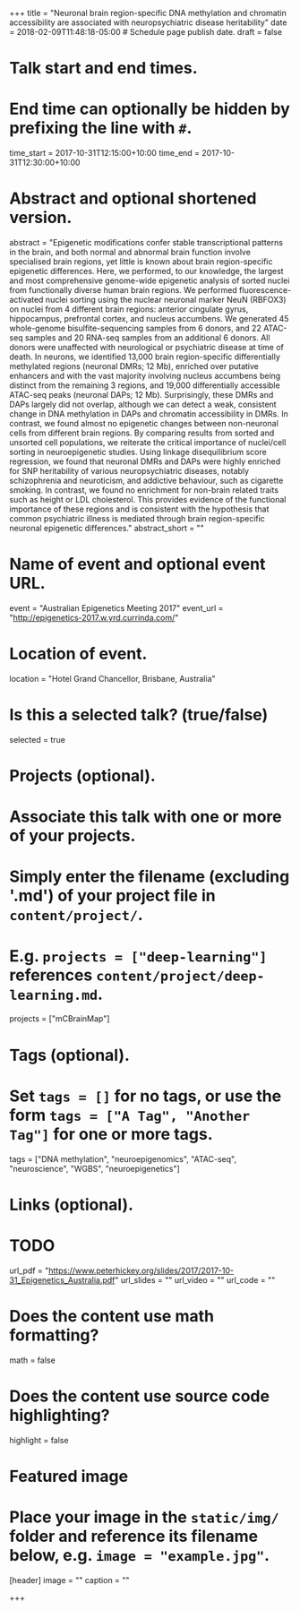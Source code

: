 +++
title = "Neuronal brain region-specific DNA methylation and chromatin accessibility are associated with neuropsychiatric disease heritability"
date = 2018-02-09T11:48:18-05:00  # Schedule page publish date.
draft = false

# Talk start and end times.
#   End time can optionally be hidden by prefixing the line with `#`.
time_start = 2017-10-31T12:15:00+10:00
time_end = 2017-10-31T12:30:00+10:00

# Abstract and optional shortened version.
abstract = "Epigenetic modifications confer stable transcriptional patterns in the brain, and both normal and abnormal brain function involve specialised brain regions, yet little is known about brain region-specific epigenetic differences. Here, we performed, to our knowledge, the largest and most comprehensive genome-wide epigenetic analysis of sorted nuclei from functionally diverse human brain regions. We performed fluorescence-activated nuclei sorting using the nuclear neuronal marker NeuN (RBFOX3) on nuclei from 4 different brain regions: anterior cingulate gyrus, hippocampus, prefrontal cortex, and nucleus accumbens. We generated 45 whole-genome bisulfite-sequencing samples from 6 donors, and 22 ATAC-seq samples and 20 RNA-seq samples from an additional 6 donors. All donors were unaffected with neurological or psychiatric disease at time of death. In neurons, we identified 13,000 brain region-specific differentially methylated regions (neuronal DMRs; 12 Mb), enriched over putative enhancers and with the vast majority involving nucleus accumbens being distinct from the remaining 3 regions, and 19,000 differentially accessible ATAC-seq peaks (neuronal DAPs; 12 Mb). Surprisingly, these DMRs and DAPs largely did not overlap, although we can detect a weak, consistent change in DNA methylation in DAPs and chromatin accessibility in DMRs. In contrast, we found almost no epigenetic changes between non-neuronal cells from different brain regions. By comparing results from sorted and unsorted cell populations, we reiterate the critical importance of nuclei/cell sorting in neuroepigenetic studies. Using linkage disequilibrium score regression, we found that neuronal DMRs and DAPs were highly enriched for SNP heritability of various neuropsychiatric diseases, notably schizophrenia and neuroticism, and addictive behaviour, such as cigarette smoking. In contrast, we found no enrichment for non-brain related traits such as height or LDL cholesterol. This provides evidence of the functional importance of these regions and is consistent with the hypothesis that common psychiatric illness is mediated through brain region-specific neuronal epigenetic differences."
abstract_short = ""

# Name of event and optional event URL.
event = "Australian Epigenetics Meeting 2017"
event_url = "http://epigenetics-2017.w.yrd.currinda.com/"

# Location of event.
location = "Hotel Grand Chancellor, Brisbane, Australia"

# Is this a selected talk? (true/false)
selected = true

# Projects (optional).
#   Associate this talk with one or more of your projects.
#   Simply enter the filename (excluding '.md') of your project file in `content/project/`.
#   E.g. `projects = ["deep-learning"]` references `content/project/deep-learning.md`.
projects = ["mCBrainMap"]

# Tags (optional).
#   Set `tags = []` for no tags, or use the form `tags = ["A Tag", "Another Tag"]` for one or more tags.
tags = ["DNA methylation", "neuroepigenomics", "ATAC-seq", "neuroscience", "WGBS", "neuroepigenetics"]

# Links (optional).
# TODO
url_pdf = "https://www.peterhickey.org/slides/2017/2017-10-31_Epigenetics_Australia.pdf"
url_slides = ""
url_video = ""
url_code = ""

# Does the content use math formatting?
math = false

# Does the content use source code highlighting?
highlight = false

# Featured image
# Place your image in the `static/img/` folder and reference its filename below, e.g. `image = "example.jpg"`.
[header]
image = ""
caption = ""

+++
